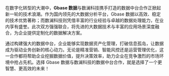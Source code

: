 在数字化转型的大潮中，**Gbase 数据**与数澜科技携手打造的数据中台合作正掀起新一轮的技术浪潮。作为国内领先的大数据分析平台，Gbase 数据以高效、稳定的技术优势著称；而数澜科技则凭借丰富的行业经验与卓越的数据处理能力，在业内享有盛誉。此次双方强强联合，将先进的大数据技术与丰富的应用场景深度融合，为企业提供定制化的数据解决方案。

通过构建强大的数据中台，企业能够实现数据资产化管理，打破信息孤岛，让数据成为驱动业务创新的核心动力。无论是精准营销、智能风控还是运营管理优化，这一合作都将帮助企业挖掘数据价值，提升决策效率，助力企业在竞争激烈的市场环境中抢占先机。选择 Gbase 数据与数澜科技的数据中台合作，就是选择了一个更智慧、更高效的未来！